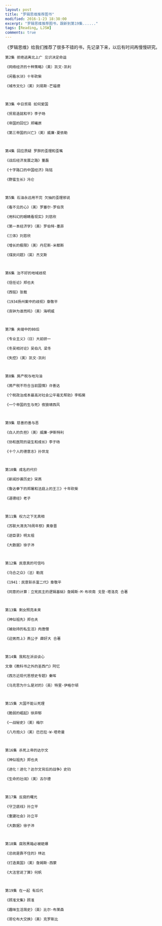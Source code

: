 ```yaml
---
layout: post
title: "罗辑思维推荐图书"
modified: 2016-1-23 18:38:00
excerpt: "罗辑思维推荐图书，跟新到第19集......"
tags: [Reading, LJSW]
comments: true
---
```


《罗辑思维》给我们推荐了很多不错的书，先记录下来，以后有时间再慢慢研究。   

	第2集 拒绝逃离北上广 见识决定命运
	
	《网络经济的十种策略》（美）凯文·凯利
	
	《闲看水浒》十年砍柴
	
	《城市文化》（美）刘易斯·芒福德
	
	 
	
	第3集 中日贸易 如何爱国
	
	《贸易造就和平》李子旸
	
	《帝国的回忆》郑曦原
	
	《第三帝国的兴亡》（美）威廉·夏依勒
	
	 
	
	第4集 回应质疑 罗胖的歪理和歪嘴
	
	《战后经济发展之路》董磊
	
	《十字路口的中国经济》陆铭
	
	《野蛮生长》冯仑
	
	 
	
	第5集 石油永远用不完 欠抽的歪理邪说
	
	《看不见的心》（美）罗塞尔·罗伯茨
	
	《用科幻的眼睛看现实》刘慈欣
	
	《第一本经济学》（美）罗伯特·墨菲
	
	《三体》刘慈欣
	
	《增长的极限》（美）丹尼斯·米都斯
	
	《煤炭问题》（英）杰文斯
	
	 
	
	第6集 治不好的地域歧视
	
	《信任论》郑也夫
	
	《西铭》张载
	
	《1934扬州案中的歧视》章敬平
	
	《丧钟为谁而鸣》（美）海明威
	
	 
	
	第7集 夹缝中的80后
	
	《专业主义》（日）大前研一
	
	《冬吴相对论》吴伯凡 梁冬
	
	《失控》（美）凯文·凯利
	
	 
	
	第8集 房产税与地沟油
	
	《房产税不符合当前国情》许善达
	
	《个税政治成本最高对社会公平毫无帮助》李稻葵
	
	《一个帝国的生与死》夜狼啸西风
	
	 
	
	第9集 慈善的善与恶
	
	《白人的负担》（美）威廉·伊斯特利
	
	《协和医院的诞生和成长》李子旸
	
	《十个人的德意志》孙世龙
	
	 
	
	第10集 成名的代价
	
	《新闻抄袭历史》宋燕
	
	《鲁达拳下的郑屠和法庭上的王三》十年砍柴
	
	《道德经》老子
	
	 
	
	第11集 权力之下无真相
	
	《苏联大清洗70周年祭》黄章晋
	
	《逆臣录》明太祖
	
	《大数据》徐子沛
	
	 
	
	第12集 民意真的可信吗
	
	《乌合之众》（法）勒庞
	
	《1941：民意斩杀富二代》章敬平
	
	《同意的计算：立宪民主的逻辑基础》詹姆斯·M·布坎南 戈登·塔洛克 合著
	
	 
	
	第13集 剩女照亮未来
	
	《神似祖先》郑也夫
	
	《被劫持的私生活》肉唐僧
	
	《迎男而上》燕公子 薛好大 合著
	
	 
	
	第14集 我和左派谈谈心
	
	文章《教科书之外的圣西门》阿忆
	
	《西方近现代思想史专题》秦晖
	
	《马克思为什么是对的》（英）特里·伊格尔顿
	
	 
	
	第15集 大国不能认死理
	
	《脆弱的崛起》徐弃郁
	
	《一战秘史》（美）梅尔
	
	《八月炮火》（美）巴巴拉·W·塔奇曼
	
	 
	
	第16集 杀死上帝的达尔文
	
	《神似祖先》郑也夫
	
	《进化！进化？达尔文背后的战争》史钧
	
	《生命的壮阔》（美）古尔德
	
	 
	
	第17集 反腐的曙光
	
	《守卫底线》孙立平
	
	《重建社会》孙立平
	
	《大数据》徐子沛
	
	 
	
	第18集 腐败黑箱必被砸爆
	
	《总统是靠不住的》林达
	
	《打造美国》（美）詹姆斯·西蒙
	
	《大法官说了算》何帆
	
	 
	
	第19集 在一起 有后代
	
	《顾准文集》顾准
	
	《趣味生活简史》（英）比尔·布莱森
	
	《哥伦布大交换》（美）克罗斯比